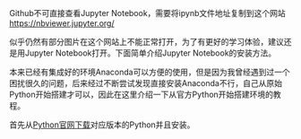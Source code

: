 Github不可直接查看Jupyter Notebook，需要将ipynb文件地址复制到这个网站
https://nbviewer.jupyter.org/

似乎仍然有部分图片在这个网站上不能正常打开，为了有更好的学习体验，建议还是用Jupyter Notebook打开。下面简单介绍Jupyter Notebook的安装方法。

  本来已经有集成好的环境Anaconda可以方便的使用，但是因为我曾经遇到过一个困扰很久的问题，后来经过不断尝试发现直接安装Anaconda不行，自己从原始Python开始搭建才可以，因此在这里介绍一下从官方Python开始搭建环境的教程。

 首先从[Python官网下载](<https://www.python.org/downloads/>)对应版本的Python并且安装。

